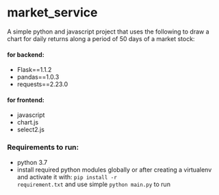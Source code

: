 # market_service

A simple python and javascript project that uses the following to draw a chart for daily returns along a period of 50 days of a market stock:

#### for backend:
- Flask==1.1.2
- pandas==1.0.3
- requests==2.23.0

#### for frontend:
- javascript
- chart.js
- select2.js

### Requirements to run:
- python 3.7
- install required python modules globally or after creating a virtualenv and activate it with:
<code>pip install -r requirement.txt</code>
and use simple <code>python main.py</code> to run
